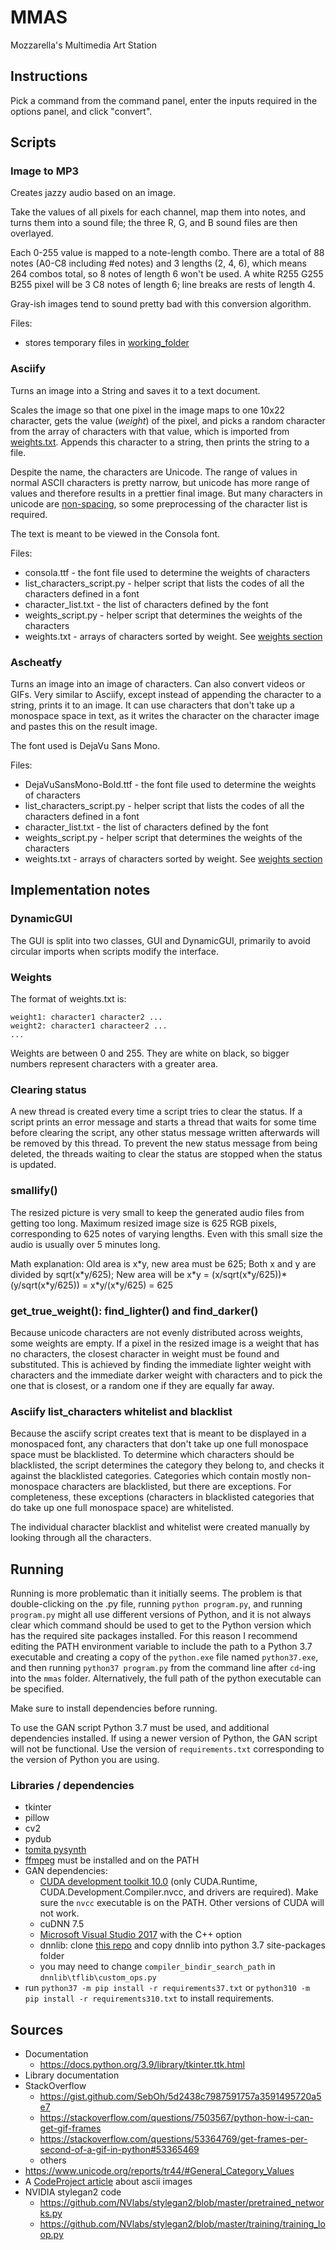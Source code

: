 # MMAS
Mozzarella's Multimedia Art Station

## Instructions
Pick a command from the command panel, enter the inputs required in the options panel,
and click "convert".

## Scripts

### Image to MP3

Creates jazzy audio based on an image.

Take the values of all pixels for each channel, map them into notes, and turns them into a sound file; the three R, G,
and B sound files are then overlayed.

Each 0-255 value is mapped to a note-length combo. There are a total of 88 notes (A0-C8 including #ed notes) and 3
lengths (2, 4, 6), which means 264 combos total, so 8 notes of length 6 won't be used.
A white R255 G255 B255 pixel will be 3 C8 notes of length 6; line breaks are rests of length 4.

Gray-ish images tend to sound pretty bad with this conversion algorithm.

Files:
* stores temporary files in [working_folder](res/working_folder)

### Asciify
Turns an image into a String and saves it to a text document.

Scales the image so that one pixel in the image maps to one 10x22 character, gets the value (*weight*) of the pixel, and
picks a random character from the array of characters with that value, which is imported from
[weights.txt](res/asciify/weights.txt). Appends this character to a string, then prints the string to a file.

Despite the name, the characters are Unicode. The range of values in normal ASCII characters is pretty narrow, but
unicode has more range of values and therefore results in a prettier final image. But many characters in unicode are
[non-spacing](#asciify-list_characters-whitelist-and-blacklist), so some preprocessing of the character list is required.

The text is meant to be viewed in the Consola font.

Files:
* consola.ttf - the font file used to determine the weights of characters
* list_characters_script.py - helper script that lists the codes of all the characters defined in a font
* character_list.txt - the list of characters defined by the font
* weights_script.py - helper script that determines the weights of the characters
* weights.txt - arrays of characters sorted by weight. See [weights section](#weights)

### Ascheatfy
Turns an image into an image of characters. Can also convert videos or GIFs. Very similar to Asciify, except instead of
appending the character to a string, prints it to an image. It can use characters that don't take up a monospace space
in text, as it writes the character on the character image and pastes this on the result image.

The font used is DejaVu Sans Mono.

Files:
* DejaVuSansMono-Bold.ttf - the font file used to determine the weights of characters
* list_characters_script.py - helper script that lists the codes of all the characters defined in a font
* character_list.txt - the list of characters defined by the font
* weights_script.py - helper script that determines the weights of the characters
* weights.txt - arrays of characters sorted by weight. See [weights section](#weights)

## Implementation notes

### DynamicGUI
The GUI is split into two classes, GUI and DynamicGUI, primarily to avoid circular imports when scripts modify the
interface.

### Weights
The format of weights.txt is:
```
weight1: character1 character2 ...
weight2: character1 characteer2 ...
...
```
Weights are between 0 and 255. They are white on black, so bigger numbers represent characters with a greater area.

### Clearing status
A new thread is created every time a script tries to clear the status. If a script prints an error message and starts a
thread that waits for some time before clearing the script, any other status message written afterwards will be removed
by this thread. To prevent the new status message from being deleted, the threads waiting to clear the status are
stopped when the status is updated.

### smallify()
The resized picture is very small to keep the generated audio files from getting too long. Maximum resized image size
is 625 RGB pixels, corresponding to 625 notes of varying lengths. Even with this small size the audio is usually over 5
minutes long.

Math explanation:
Old area is x\*y, new area must be 625; 
Both x and y are divided by sqrt(x\*y/625); 
New area will be x\*y = (x/sqrt(x\*y/625))\*(y/sqrt(x\*y/625)) = x\*y/(x\*y/625) = 625

### get_true_weight(): find_lighter() and find_darker()
Because unicode characters are not evenly distributed across weights, some weights are empty. If a pixel in the resized
image is a weight that has no characters, the closest character in weight must be found and substituted. This is
achieved by finding the immediate lighter weight with characters and the immediate darker weight with characters and to
pick the one that is closest, or a random one if they are equally far away.

### Asciify list_characters whitelist and blacklist
Because the asciify script creates text that is meant to be displayed in a monospaced font, any characters that don't
take up one full monospace space must be blacklisted. To determine which characters should be blacklisted, the script
determines the category they belong to, and checks it against the blacklisted categories. Categories which contain
mostly non-monospace characters are blacklisted, but there are exceptions. For completeness, these exceptions
(characters in blacklisted categories that do take up one full monospace space) are whitelisted.

The individual character blacklist and whitelist were created manually by looking through all the characters.

## Running
Running is more problematic than it initially seems. The problem is that double-clicking on the .py file, running
`python program.py`, and running `program.py` might all use different versions of Python, and it is not always clear
which command should be used to get to the Python version which has the required site packages installed. For this
reason I recommend editing the PATH environment variable to include the path to a Python 3.7 executable and creating a
copy of the `python.exe` file named `python37.exe`, and then running `python37 program.py` from the command line after
`cd`-ing into the `mmas` folder. Alternatively, the full path of the python executable can be specified.

Make sure to install dependencies before running.

To use the GAN script Python 3.7 must be used, and additional dependencies installed. If using a newer version of
Python, the GAN script will not be functional. Use the version of `requirements.txt` corresponding to the version of
Python you are using.

### Libraries / dependencies
* tkinter
* pillow
* cv2
* pydub
* [tomita pysynth](https://mdoege.github.io/PySynth/)
* [ffmpeg](https://ffmpeg.org/download.html) must be installed and on the PATH
* GAN dependencies:
  * [CUDA development toolkit 10.0](https://developer.nvidia.com/cuda-10.0-download-archive) (only CUDA.Runtime,
CUDA.Development.Compiler.nvcc, and drivers are required). Make sure the `nvcc` executable is on the PATH. Other
versions of CUDA will not work.
  * cuDNN 7.5
  * [Microsoft Visual Studio 2017](https://my.visualstudio.com/Downloads?q=Visual%20Studio%202017) with the C++ option
  * dnnlib: clone [this repo](https://github.com/NVlabs/stylegan2) and copy dnnlib into python 3.7 site-packages folder
  * you may need to change `compiler_bindir_search_path` in `dnnlib\tflib\custom_ops.py`
* run `python37 -m pip install -r requirements37.txt` or `python310 -m pip install -r requirements310.txt` to install
requirements.

## Sources
* Documentation
  * https://docs.python.org/3.9/library/tkinter.ttk.html
* Library documentation
* StackOverflow
  * https://gist.github.com/SebOh/5d2438c7987591757a3591495720a5e7
  * https://stackoverflow.com/questions/7503567/python-how-i-can-get-gif-frames
  * https://stackoverflow.com/questions/53364769/get-frames-per-second-of-a-gif-in-python#53365469
  * others
* https://www.unicode.org/reports/tr44/#General_Category_Values
* A [CodeProject article](https://www.codeproject.com/Articles/1179876/Unicode-Art) about ascii images
* NVIDIA stylegan2 code
  * https://github.com/NVlabs/stylegan2/blob/master/pretrained_networks.py
  * https://github.com/NVlabs/stylegan2/blob/master/training/training_loop.py